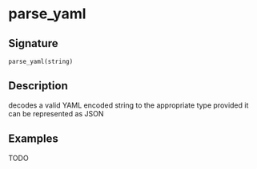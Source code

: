 # parse_yaml

## Signature

`parse_yaml(string)`

## Description

decodes a valid YAML encoded string to the appropriate type provided it can be represented as JSON

## Examples

TODO
